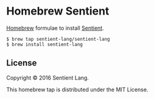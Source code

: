# Homebrew Sentient

[Homebrew](http://brew.sh/) formulae to install [Sentient](http://sentient-lang.org/).

```console
$ brew tap sentient-lang/sentient-lang
$ brew install sentient-lang
```

## License

Copyright © 2016 Sentient Lang.

This homebrew tap is distributed under the MIT License.
